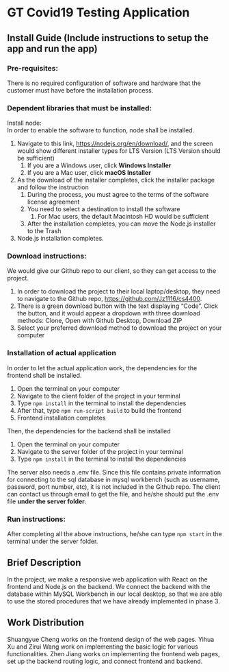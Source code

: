 # GT Covid19 Testing Application
## Install Guide (Include instructions to setup the app and run the app)
### Pre-requisites:
There is no required configuration of software and hardware that the customer must have before the installation process.

### Dependent libraries that must be installed:
Install node:\
In order to enable the software to function, node shall be installed. 
1. Navigate to this link, https://nodejs.org/en/download/, and the screen would show different installer types for LTS Version (LTS Version should be sufficient)
    1. If you are a Windows user, click **Windows Installer**
    2. If you are a Mac user, click **macOS Installer**
2. As the download of the installer completes, click the installer package and follow the instruction
    1. During the process, you must agree to the terms of the software license agreement
    2. You need to select a destination to install the software
        1. For Mac users, the default Macintosh HD would be sufficient
    3. After the installation completes, you can move the Node.js installer to the Trash
3. Node.js installation completes.

### Download instructions:
We would give our Github repo to our client, so they can get access to the project. 
1. In order to download the project to their local laptop/desktop, they need to navigate to the Github repo, https://github.com/Jz1116/cs4400. 
2. There is a green download button with the text displaying “Code”. Click the button, and it would appear a dropdown with three download methods: Clone, Open with Github Desktop, Download ZIP
3. Select your preferred download method to download the project on your computer

### Installation of actual application
In order to let the actual application work, the dependencies for the frontend shall be installed.
1. Open the terminal on your computer
2. Navigate to the client folder of the project in your terminal
3. Type `npm install` in the terminal to install the dependencies
4. After that, type `npm run-script build` to build the frontend
5. Frontend installation completes

Then, the dependencies for the backend shall be installed
1. Open the terminal on your computer
2. Navigate to the server folder of the project in your terminal
3. Type `npm install` in the terminal to install the dependencies

The server also needs a .env file. Since this file contains private information for connecting to the sql database in mysql workbench (such as username, password, port number, etc), it is not included in the Github repo. The client can contact us through email to get the file, and he/she should put the .env file **under the server folder**.

### Run instructions:
After completing all the above instructions, he/she can type `npm start` in the terminal under the server folder.

## Brief Description
In the project, we make a responsive web application with React on the frontend and Node.js on the backend. We connect the backend with the database within MySQL Workbench in our local desktop, so that we are able to use the stored procedures that we have already implemented in phase 3. 

## Work Distribution
Shuangyue Cheng works on the frontend design of the web pages. Yihua Xu and Zirui Wang work on implementing the basic logic for various functionalities. Zhen Jiang works on implementing the frontend web pages, set up the backend routing logic, and connect frontend and backend. 
